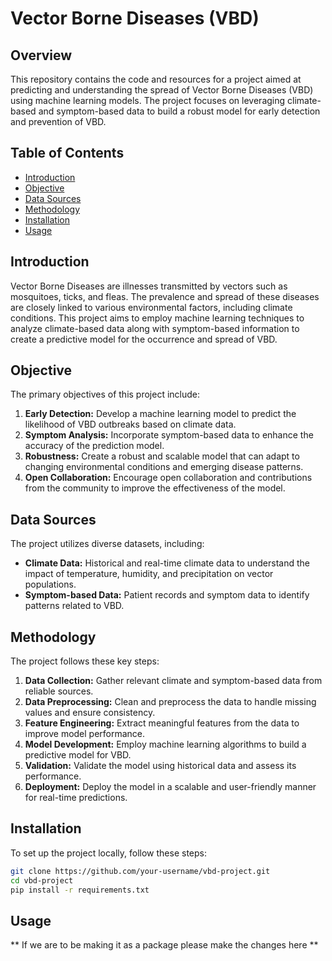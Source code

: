 # Vector Borne Diseases (VBD)

## Overview

This repository contains the code and resources for a project aimed at predicting and understanding the spread of Vector Borne Diseases (VBD) using machine learning models. The project focuses on leveraging climate-based and symptom-based data to build a robust model for early detection and prevention of VBD.

## Table of Contents

- [Introduction](#introduction)
- [Objective](#objective)
- [Data Sources](#data-sources)
- [Methodology](#methodology)
- [Installation](#installation)
- [Usage](#usage)


## Introduction

Vector Borne Diseases are illnesses transmitted by vectors such as mosquitoes, ticks, and fleas. The prevalence and spread of these diseases are closely linked to various environmental factors, including climate conditions. This project aims to employ machine learning techniques to analyze climate-based data along with symptom-based information to create a predictive model for the occurrence and spread of VBD.

## Objective

The primary objectives of this project include:

1. **Early Detection:** Develop a machine learning model to predict the likelihood of VBD outbreaks based on climate data.
2. **Symptom Analysis:** Incorporate symptom-based data to enhance the accuracy of the prediction model.
3. **Robustness:** Create a robust and scalable model that can adapt to changing environmental conditions and emerging disease patterns.
4. **Open Collaboration:** Encourage open collaboration and contributions from the community to improve the effectiveness of the model.

## Data Sources

The project utilizes diverse datasets, including:

- **Climate Data:** Historical and real-time climate data to understand the impact of temperature, humidity, and precipitation on vector populations.
- **Symptom-based Data:** Patient records and symptom data to identify patterns related to VBD.

## Methodology

The project follows these key steps:

1. **Data Collection:** Gather relevant climate and symptom-based data from reliable sources.
2. **Data Preprocessing:** Clean and preprocess the data to handle missing values and ensure consistency.
3. **Feature Engineering:** Extract meaningful features from the data to improve model performance.
4. **Model Development:** Employ machine learning algorithms to build a predictive model for VBD.
5. **Validation:** Validate the model using historical data and assess its performance.
6. **Deployment:** Deploy the model in a scalable and user-friendly manner for real-time predictions.

## Installation

To set up the project locally, follow these steps:

```bash
git clone https://github.com/your-username/vbd-project.git
cd vbd-project
pip install -r requirements.txt
```
## Usage
** If we are to be making it as a package please make the changes here **



